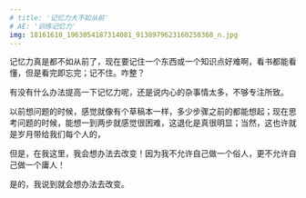 ```yaml
---
# title: '记忆力大不如从前'
# AE: '训练记忆力'
img: 18161610_1963054187314081_9138979623160250368_n.jpg
---
```


记忆力真是都不如从前了，现在要记住一个东西或一个知识点好难啊，看书都能看懂，但是看完即忘完；记不住。咋整？

有没有什么办法提高一下记忆力呢，还是说内心的杂事情太多，不够专注所致。

以前想问题的时候，感觉就像有个草稿本一样，多少步骤之前的都能想起；现在思考问题的时候，能想一到两步就感觉很困难，这退化是真很明显；当然，这也许就是岁月带给我们每个人的，

但是，在我这里，我会想办法去改变！因为我不允许自己做一个俗人，更不允许自己做一个庸人！

是的，我说到就会想办法去改变。